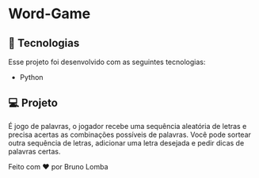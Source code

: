 # Word-Game

## 🚀 Tecnologias

Esse projeto foi desenvolvido com as seguintes tecnologias:

- Python

## 💻 Projeto

É jogo de palavras, o jogador recebe uma sequência aleatória de letras e precisa acertas as combinações possíveis de palavras.
Você pode sortear outra sequência de letras, adicionar uma letra desejada e pedir dicas de palavras certas.

Feito com ♥ por Bruno Lomba
